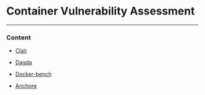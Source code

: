 # Container Vulnerability Assessment

---

### Content

* [Clair](Clair/README.md)

* [Dagda](Dagda/README.md)

* [Docker-bench](Docker-bench/README.md)

* [Anchore](Anchore/README.md)